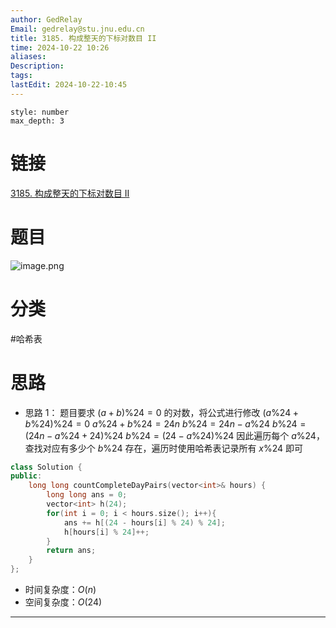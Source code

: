```yaml
---
author: GedRelay
Email: gedrelay@stu.jnu.edu.cn
title: 3185. 构成整天的下标对数目 II
time: 2024-10-22 10:26
aliases: 
Description: 
tags: 
lastEdit: 2024-10-22-10:45
---
```


```toc
style: number
max_depth: 3
```

# 链接
[3185. 构成整天的下标对数目 II](https://leetcode.cn/problems/count-pairs-that-form-a-complete-day-ii/) 

# 题目
![image.png](https://ged-pic-bed.oss-cn-guangzhou.aliyuncs.com/img/202410221026550.png)


# 分类
#哈希表 

# 思路
- 思路 1：
题目要求 ${\left( a+b \right)  \%24=0 }$ 的对数，将公式进行修改
${\left( a\%24 +b\%24 \right) \%24=0 }$ 
${a\%24+b\%24=24n }$ 
${b\%24=24n-a\%24 }$ 
${b\%24=\left( 24n-a\%24+24 \right) \%24 }$ 
${b\%24=\left( 24-a\%24 \right) \%24 }$ 
因此遍历每个 ${a\%24 }$，查找对应有多少个 ${b\%24 }$ 存在，遍历时使用哈希表记录所有 ${x\%24 }$ 即可


```cpp
class Solution {
public:
    long long countCompleteDayPairs(vector<int>& hours) {
        long long ans = 0;
        vector<int> h(24);
        for(int i = 0; i < hours.size(); i++){
            ans += h[(24 - hours[i] % 24) % 24];
            h[hours[i] % 24]++;
        }
        return ans;
    }
};
```


- 时间复杂度：${O\left( n \right)  }$ 
- 空间复杂度：${O\left( 24 \right)  }$ 


---

